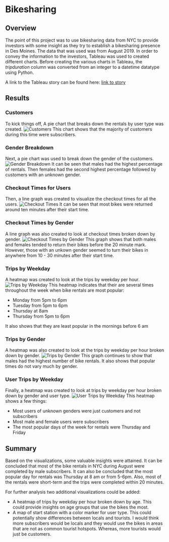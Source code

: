 # Bikesharing

## Overview 
The point of this project was to use bikesharing data from NYC to provide investors with some insight as they try to establish a bikesharing presence in Des Moines. The data that was used was from August 2019. In order to convey the information to the investors, Tableau was used to created different charts. Before creating the various charts in Tableau, the *tripduration* column was converted from an integer to a datetime datatype using Python. 

A link to the Tableau story can be found here: [link to story](https://public.tableau.com/app/profile/naomi.shields/viz/NYC_Citibike_Challenge/Story1)

## Results 

### Customers
To kick things off, A pie chart that breaks down the rentals by user type was created.
![Customers](https://github.com/naomishields/bikesharing/blob/main/Story/Customers.png)
This chart shows that the majority of customers during this time were subscribers.

### Gender Breakdown 
Next, a pie chart was used to break down the gender of the customers.
![Gender Breakdown](https://github.com/naomishields/bikesharing/blob/main/Story/Gender%20Breakdown.png)
It can be seen that males had the highest percentage of rentals. Then females had the second highest percentage followed by customers with an unknown gender.

### Checkout Times for Users
Then, a line graph was created to visualize the checkout times for all the users.
![Checkout Times](https://github.com/naomishields/bikesharing/blob/main/Story/Checkout%20Time%20for%20All.png)
It can be seen that most bikes were returned around ten minutes after their start time. 

### Checkout Times by Gender
A line graph was also created to look at checkout times broken down by gender.
![Checkout Times by Gender](https://github.com/naomishields/bikesharing/blob/main/Story/Checkout%20Time%20by%20Gender.png)
This graph shows that both males and females tended to return their bikes before the 20 minute mark. However, those with an unkown gender seemed to turn their bikes in anywhere from 10 - 30 minutes after their start time. 

### Trips by Weekday 
A heatmap was created to look at the trips by weekday per hour. 
![Trips by Weekday](https://github.com/naomishields/bikesharing/blob/main/Story/Trips%20by%20Weekday.png)
This heatmap indicates that their are several times throughout the week when bike rentals are most popular:
* Monday from 5pm to 6pm 
* Tuesday from 5pm to 6pm 
* Thursday at 8am 
* Thursday from 5pm to 6pm

It also shows that they are least popular in the mornings before 6 am

### Trips by Gender
A heatmap was also created to look at the trips by weekday per hour broken down by gender.
![Trips by Gender](https://github.com/naomishields/bikesharing/blob/main/Story/Trips%20by%20Weekday%20by%20Gender.png)
This graph continues to show that males had the highest number of bike rentals. It also shows that popular times do not vary much by gender. 

### User Trips by Weekday 
Finally, a heatmap was created to look at trips by weekday per hour broken down by gender and user type. 
![User Trips by Weekday](https://github.com/naomishields/bikesharing/blob/main/Story/User%20Trips%20by%20Weekday.png)
This heatmap shows a few things:
* Most users of unknown genders were just customers and not subscribers
* Most male and female users were subscribers
* The most popular days of the week for rentals were Thursday and Friday

## Summary 
Based on the visualizations, some valuable insights were attained. It can be concluded that most of the bike rentals in NYC during August were completed by male subscribers. It can also be concluded that the most popular day for rentals was Thursday at 8 am or from 5-6pm. Also, most of the rentals were short-term and the trips were completed within 20 minutes. 

For further analysis two additional visualizations could be added:
* A heatmap of trips by weekday per hour broken down by age. This could provide insights on age groups that use the bikes the most.
* A map of start station with a color marker for user type. This could potentially show differences between locals and tourists. I would think more subscribers would be locals and they would use the bikes in areas that are not as common tourist hotspots. Whereas, more tourists would just be customers. 




